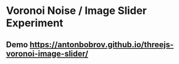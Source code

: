 # Voronoi Noise / Image Slider Experiment

## Demo https://antonbobrov.github.io/threejs-voronoi-image-slider/